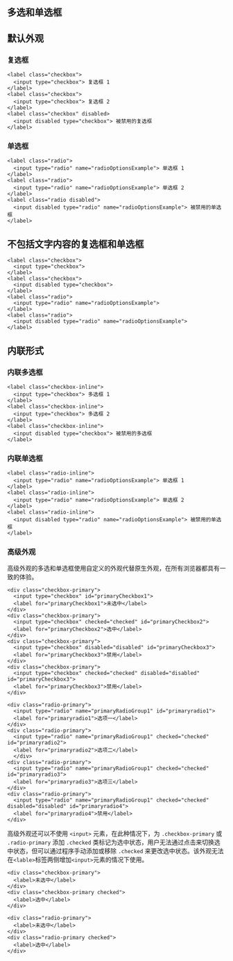 ## 多选和单选框

## 默认外观

### 复选框

```html:example
<label class="checkbox">
  <input type="checkbox"> 复选框 1
</label>
<label class="checkbox">
  <input type="checkbox"> 复选框 2
</label>
<label class="checkbox" disabled>
  <input disabled type="checkbox"> 被禁用的复选框
</label>
```

### 单选框
```html:example
<label class="radio">
  <input type="radio" name="radioOptionsExample"> 单选框 1
</label>
<label class="radio">
  <input type="radio" name="radioOptionsExample"> 单选框 2
</label>
<label class="radio disabled">
  <input disabled type="radio" name="radioOptionsExample"> 被禁用的单选框
</label>
```

## 不包括文字内容的复选框和单选框

```html:example
<label class="checkbox">
  <input type="checkbox">
</label>
<label class="checkbox">
  <input disabled type="checkbox">
</label>
<label class="radio">
  <input type="radio" name="radioOptionsExample">
</label>
<label class="radio">
  <input disabled type="radio" name="radioOptionsExample">
</label>
```

## 内联形式

### 内联多选框

```html:example
<label class="checkbox-inline">
  <input type="checkbox"> 多选框 1
</label>
<label class="checkbox-inline">
  <input type="checkbox"> 多选框 2
</label>
<label class="checkbox-inline">
  <input disabled type="checkbox"> 被禁用的多选框
</label>
```

### 内联单选框

```html:example
<label class="radio-inline">
  <input type="radio" name="radioOptionsExample"> 单选框 1
</label>
<label class="radio-inline">
  <input type="radio" name="radioOptionsExample"> 单选框 2
</label>
<label class="radio-inline">
  <input disabled type="radio" name="radioOptionsExample"> 被禁用的单选框
</label>
```

### 高级外观

高级外观的多选和单选框使用自定义的外观代替原生外观，在所有浏览器都具有一致的体验。

```html:example
<div class="checkbox-primary">
  <input type="checkbox" id="primaryCheckbox1">
  <label for="primaryCheckbox1">未选中</label>
</div>
<div class="checkbox-primary">
  <input type="checkbox" checked="checked" id="primaryCheckbox2">
  <label for="primaryCheckbox2">选中</label>
</div>
<div class="checkbox-primary">
  <input type="checkbox" disabled="disabled" id="primaryCheckbox3">
  <label for="primaryCheckbox3">禁用</label>
</div>
<div class="checkbox-primary">
  <input type="checkbox" checked="checked" disabled="disabled" id="primaryCheckbox3">
  <label for="primaryCheckbox3">禁用</label>
</div>
```

```html:example
<div class="radio-primary">
  <input type="radio" name="primaryRadioGroup1" id="primaryradio1">
  <label for="primaryradio1">选项一</label>
</div>
<div class="radio-primary">
  <input type="radio" name="primaryRadioGroup1" checked="checked" id="primaryradio2">
  <label for="primaryradio2">选项二</label>
  </div>
<div class="radio-primary">
  <input type="radio" name="primaryRadioGroup1" checked="checked" id="primaryradio3">
  <label for="primaryradio3">选项三</label>
</div>
<div class="radio-primary">
  <input type="radio" name="primaryRadioGroup1" checked="checked" disabled="disabled" id="primaryradio4">
  <label for="primaryradio4">禁用</label>
</div>
```
高级外观还可以不使用 `<input>` 元素，在此种情况下，为 `.checkbox-primary` 或 `.radio-primary` 添加 `.checked` 类标记为选中状态，用户无法通过点击来切换选中状态，但可以通过程序手动添加或移除 `.checked` 来更改选中状态。该外观无法在`<lable>`标签两侧增加`<input>`元素的情况下使用。

```html:example
<div class="checkbox-primary">
  <label>未选中</label>
</div>
<div class="checkbox-primary checked">
  <label>选中</label>
</div>
```

```html:example
<div class="radio-primary">
  <label>未选中</label>
</div>
<div class="radio-primary checked">
  <label>选中</label>
</div>
```
